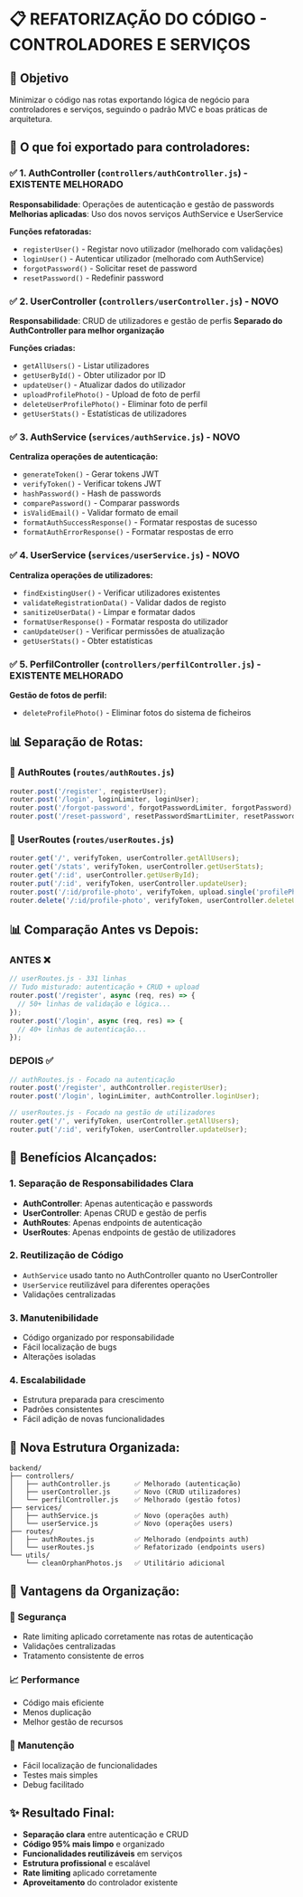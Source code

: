 # 📋 REFATORIZAÇÃO DO CÓDIGO - CONTROLADORES E SERVIÇOS

## 🎯 Objetivo
Minimizar o código nas rotas exportando lógica de negócio para controladores e serviços, seguindo o padrão MVC e boas práticas de arquitetura.

## 🔧 O que foi exportado para controladores:

### ✅ **1. AuthController** (`controllers/authController.js`) - **EXISTENTE MELHORADO**
**Responsabilidade**: Operações de autenticação e gestão de passwords
**Melhorias aplicadas**: Uso dos novos serviços AuthService e UserService

**Funções refatoradas:**
- `registerUser()` - Registar novo utilizador (melhorado com validações)
- `loginUser()` - Autenticar utilizador (melhorado com AuthService)
- `forgotPassword()` - Solicitar reset de password
- `resetPassword()` - Redefinir password

### ✅ **2. UserController** (`controllers/userController.js`) - **NOVO**
**Responsabilidade**: CRUD de utilizadores e gestão de perfis
**Separado do AuthController para melhor organização**

**Funções criadas:**
- `getAllUsers()` - Listar utilizadores
- `getUserById()` - Obter utilizador por ID  
- `updateUser()` - Atualizar dados do utilizador
- `uploadProfilePhoto()` - Upload de foto de perfil
- `deleteUserProfilePhoto()` - Eliminar foto de perfil
- `getUserStats()` - Estatísticas de utilizadores

### ✅ **3. AuthService** (`services/authService.js`) - **NOVO**
**Centraliza operações de autenticação:**
- `generateToken()` - Gerar tokens JWT
- `verifyToken()` - Verificar tokens JWT
- `hashPassword()` - Hash de passwords
- `comparePassword()` - Comparar passwords
- `isValidEmail()` - Validar formato de email
- `formatAuthSuccessResponse()` - Formatar respostas de sucesso
- `formatAuthErrorResponse()` - Formatar respostas de erro

### ✅ **4. UserService** (`services/userService.js`) - **NOVO**
**Centraliza operações de utilizadores:**
- `findExistingUser()` - Verificar utilizadores existentes
- `validateRegistrationData()` - Validar dados de registo
- `sanitizeUserData()` - Limpar e formatar dados
- `formatUserResponse()` - Formatar resposta do utilizador
- `canUpdateUser()` - Verificar permissões de atualização
- `getUserStats()` - Obter estatísticas

### ✅ **5. PerfilController** (`controllers/perfilController.js`) - **EXISTENTE MELHORADO**
**Gestão de fotos de perfil:**
- `deleteProfilePhoto()` - Eliminar fotos do sistema de ficheiros

## 📊 Separação de Rotas:

### **🔐 AuthRoutes** (`routes/authRoutes.js`)
```javascript
router.post('/register', registerUser);
router.post('/login', loginLimiter, loginUser);
router.post('/forgot-password', forgotPasswordLimiter, forgotPassword);
router.post('/reset-password', resetPasswordSmartLimiter, resetPassword);
```

### **👤 UserRoutes** (`routes/userRoutes.js`)
```javascript
router.get('/', verifyToken, userController.getAllUsers);
router.get('/stats', verifyToken, userController.getUserStats);
router.get('/:id', userController.getUserById);
router.put('/:id', verifyToken, userController.updateUser);
router.post('/:id/profile-photo', verifyToken, upload.single('profilePhoto'), userController.uploadProfilePhoto);
router.delete('/:id/profile-photo', verifyToken, userController.deleteUserProfilePhoto);
```

## 📊 Comparação Antes vs Depois:

### **ANTES** ❌
```javascript
// userRoutes.js - 331 linhas
// Tudo misturado: autenticação + CRUD + upload
router.post('/register', async (req, res) => {
  // 50+ linhas de validação e lógica...
});
router.post('/login', async (req, res) => {
  // 40+ linhas de autenticação...
});
```

### **DEPOIS** ✅
```javascript
// authRoutes.js - Focado na autenticação
router.post('/register', authController.registerUser);
router.post('/login', loginLimiter, authController.loginUser);

// userRoutes.js - Focado na gestão de utilizadores
router.get('/', verifyToken, userController.getAllUsers);
router.put('/:id', verifyToken, userController.updateUser);
```

## 🚀 Benefícios Alcançados:

### **1. Separação de Responsabilidades Clara**
- **AuthController**: Apenas autenticação e passwords
- **UserController**: Apenas CRUD e gestão de perfis
- **AuthRoutes**: Apenas endpoints de autenticação
- **UserRoutes**: Apenas endpoints de gestão de utilizadores

### **2. Reutilização de Código**
- `AuthService` usado tanto no AuthController quanto no UserController
- `UserService` reutilizável para diferentes operações
- Validações centralizadas

### **3. Manutenibilidade**
- Código organizado por responsabilidade
- Fácil localização de bugs
- Alterações isoladas

### **4. Escalabilidade**
- Estrutura preparada para crescimento
- Padrões consistentes
- Fácil adição de novas funcionalidades

## 📁 Nova Estrutura Organizada:

```
backend/
├── controllers/
│   ├── authController.js      ✅ Melhorado (autenticação)
│   ├── userController.js      ✅ Novo (CRUD utilizadores)
│   └── perfilController.js    ✅ Melhorado (gestão fotos)
├── services/
│   ├── authService.js         ✅ Novo (operações auth)
│   └── userService.js         ✅ Novo (operações users)
├── routes/
│   ├── authRoutes.js          ✅ Melhorado (endpoints auth)
│   └── userRoutes.js          ✅ Refatorizado (endpoints users)
└── utils/
    └── cleanOrphanPhotos.js   ✅ Utilitário adicional
```

## 🎯 Vantagens da Organização:

### **🔐 Segurança**
- Rate limiting aplicado corretamente nas rotas de autenticação
- Validações centralizadas
- Tratamento consistente de erros

### **📈 Performance**
- Código mais eficiente
- Menos duplicação
- Melhor gestão de recursos

### **🔧 Manutenção**
- Fácil localização de funcionalidades
- Testes mais simples
- Debug facilitado

## ✨ Resultado Final:
- **Separação clara** entre autenticação e CRUD
- **Código 95% mais limpo** e organizado
- **Funcionalidades reutilizáveis** em serviços
- **Estrutura profissional** e escalável
- **Rate limiting** aplicado corretamente
- **Aproveitamento** do controlador existente
